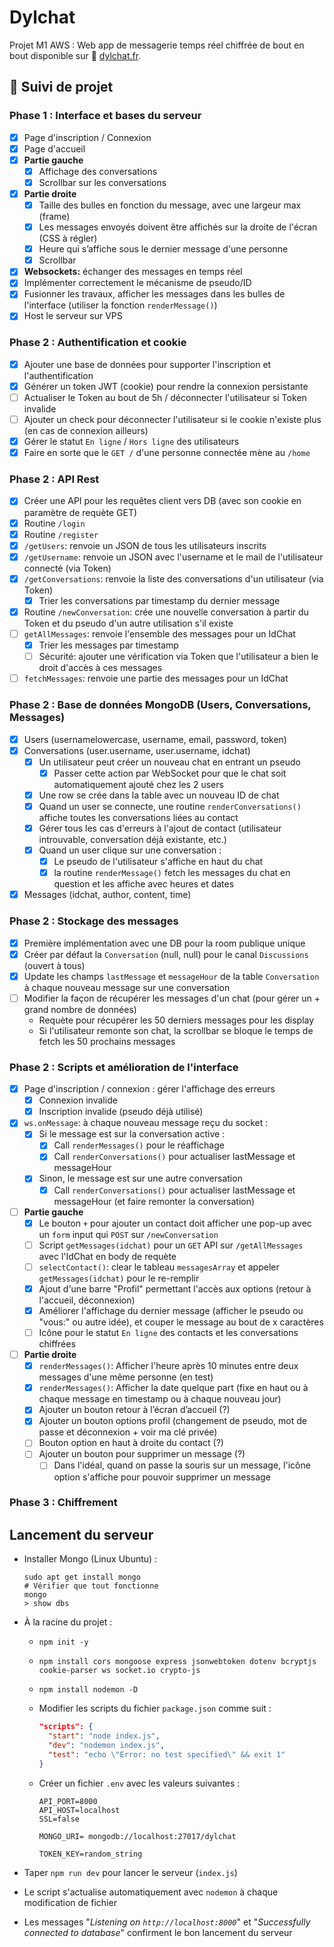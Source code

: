 # Dylchat

Projet M1 AWS : Web app de messagerie temps réel chiffrée de bout en bout disponible sur 🔗 [dylchat.fr](https://dylchat.fr).

## 🚧 Suivi de projet

### Phase 1 : Interface et bases du serveur

- [x] Page d'inscription / Connexion
- [x] Page d'accueil
- [x] **Partie gauche**
  - [x] Affichage des conversations
  - [x] Scrollbar sur les conversations
- [x] **Partie droite**
  - [x] Taille des bulles en fonction du message, avec une largeur max (frame)
  - [x] Les messages envoyés doivent être affichés sur la droite de l'écran (CSS à régler)
  - [x] Heure qui s’affiche sous le dernier message d'une personne
  - [x] Scrollbar
- [x] **Websockets:** échanger des messages en temps réel
- [x] Implémenter correctement le mécanisme de pseudo/ID
- [x] Fusionner les travaux, afficher les messages dans les bulles de l'interface (utiliser la fonction `renderMessage()`)
- [x] Host le serveur sur VPS

### Phase 2 : Authentification et cookie

- [x] Ajouter une base de données pour supporter l'inscription et l'authentification
- [x] Générer un token JWT (cookie) pour rendre la connexion persistante
- [ ] Actualiser le Token au bout de 5h / déconnecter l'utilisateur si Token invalide
- [ ] Ajouter un check pour déconnecter l'utilisateur si le cookie n'existe plus (en cas de connexion ailleurs)
- [x] Gérer le statut `En ligne` / `Hors ligne` des utilisateurs
- [x] Faire en sorte que le `GET /` d'une personne connectée mène au `/home`

### Phase 2 : API Rest

- [x] Créer une API pour les requêtes client vers DB (avec son cookie en paramètre de requète GET)
- [x] Routine `/login`
- [x] Routine `/register`
- [x] `/getUsers`: renvoie un JSON de tous les utilisateurs inscrits
- [x] `/getUsername`: renvoie un JSON avec l'username et le mail de l'utilisateur connecté (via Token)
- [x] `/getConversations`: renvoie la liste des conversations d'un utilisateur (via Token)
  - [x] Trier les conversations par timestamp du dernier message
- [x] Routine `/newConversation`: crée une nouvelle conversation à partir du Token et du pseudo d'un autre utilisation s'il existe
- [ ] `getAllMessages`: renvoie l'ensemble des messages pour un IdChat
  - [x] Trier les messages par timestamp
  - [ ] Sécurité: ajouter une vérification via Token que l'utilisateur a bien le droit d'accès à ces messages
- [ ] `fetchMessages`: renvoie une partie des messages pour un IdChat

### Phase 2 : Base de données MongoDB (Users, Conversations, Messages)

- [x] Users (usernamelowercase, username, email, password, token)
- [x] Conversations (user.username, user.username, idchat)
  - [x] Un utilisateur peut créer un nouveau chat en entrant un pseudo
    - [x] Passer cette action par WebSocket pour que le chat soit automatiquement ajouté chez les 2 users
  - [x] Une row se crée dans la table avec un nouveau ID de chat
  - [x] Quand un user se connecte, une routine `renderConversations()` affiche toutes les conversations liées au contact
  - [x] Gérer tous les cas d'erreurs à l'ajout de contact (utilisateur introuvable, conversation déjà existante, etc.)
  - [x] Quand un user clique sur une conversation :
    - [x] Le pseudo de l'utilisateur s'affiche en haut du chat
    - [x] la routine `renderMessage()` fetch les messages du chat en question et les affiche avec heures et dates
- [x] Messages (idchat, author, content, time)

### Phase 2 : Stockage des messages

- [x] Première implémentation avec une DB pour la room publique unique
- [x] Créer par défaut la `Conversation` (null, null) pour le canal `Discussions` (ouvert à tous)
- [x] Update les champs `lastMessage` et `messageHour` de la table `Conversation` à chaque nouveau message sur une conversation
- [ ] Modifier la façon de récupérer les messages d'un chat (pour gérer un + grand nombre de données)
  - Requète pour récupérer les 50 derniers messages pour les display
  - Si l'utilisateur remonte son chat, la scrollbar se bloque le temps de fetch les 50 prochains messages

### Phase 2 : Scripts et amélioration de l'interface

- [x] Page d'inscription / connexion : gérer l'affichage des erreurs
  - [x] Connexion invalide
  - [x] Inscription invalide (pseudo déjà utilisé)

- [x] `ws.onMessage`: à chaque nouveau message reçu du socket :
  - [x] Si le message est sur la conversation active :
    - [x] Call `renderMessages()` pour le réaffichage
    - [x] Call `renderConversations()` pour actualiser lastMessage et messageHour
  - [x] Sinon, le message est sur une autre conversation
    - [x] Call `renderConversations()` pour actualiser lastMessage et messageHour (et faire remonter la conversation)

- [ ] **Partie gauche**
  - [x] Le bouton `+` pour ajouter un contact doit afficher une pop-up avec un `form` input qui `POST` sur `/newConversation`
  - [ ] Script `getMessages(idchat)` pour un `GET` API sur `/getAllMessages` avec l'IdChat en body de requète
  - [ ] `selectContact()`: clear le tableau `messagesArray` et appeler `getMessages(idchat)` pour le re-remplir
  - [x] Ajout d'une barre "Profil" permettant l'accès aux options (retour à l'accueil, déconnexion)
  - [x] Améliorer l'affichage du dernier message (afficher le pseudo ou "vous:" ou autre idée), et couper le message au bout de x caractères
  - [ ] Icône pour le statut `En ligne` des contacts et les conversations chiffrées
- [ ] **Partie droite**
  - [x] `renderMessages()`: Afficher l'heure après 10 minutes entre deux messages d'une même personne (en test)
  - [x] `renderMessages()`: Afficher la date quelque part (fixe en haut ou à chaque message en timestamp ou à chaque nouveau jour)
  - [x] Ajouter un bouton retour à l’écran d’accueil (?)
  - [x] Ajouter un bouton options profil (changement de pseudo, mot de passe et déconnexion + voir ma clé privée)
  - [ ] Bouton option en haut à droite du contact (?)
  - [ ] Ajouter un bouton pour supprimer un message (?)
    - [ ] Dans l'idéal, quand on passe la souris sur un message, l'icône option s'affiche pour pouvoir supprimer un message

### Phase 3 : Chiffrement

## Lancement du serveur

- Installer Mongo (Linux Ubuntu) :
  
  ```shell
  sudo apt get install mongo
  # Vérifier que tout fonctionne 
  mongo
  > show dbs
  ```

- À la racine du projet :
  - `npm init -y`
  - `npm install cors mongoose express jsonwebtoken dotenv bcryptjs cookie-parser ws socket.io crypto-js`
  - `npm install nodemon -D`
  - Modifier les scripts du fichier `package.json` comme suit :

    ```json
    "scripts": {
      "start": "node index.js",
      "dev": "nodemon index.js",
      "test": "echo \"Error: no test specified\" && exit 1"
    }
    ```

  - Créer un fichier `.env` avec les valeurs suivantes :

    ```env
    API_PORT=8000
    API_HOST=localhost
    SSL=false

    MONGO_URI= mongodb://localhost:27017/dylchat

    TOKEN_KEY=random_string
    ```

- Taper `npm run dev` pour lancer le serveur (`index.js`)
- Le script s'actualise automatiquement avec `nodemon` à chaque modification de fichier
- Les messages "*Listening on `http://localhost:8000`*" et "*Successfully connected to database*" confirment le bon lancement du serveur
